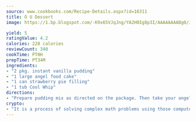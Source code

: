 ```yaml
---
source: www.cookbooks.com/Recipe-Details.aspx?id=16311
title: O U Dessert
image: https://1.bp.blogspot.com/-K9x65VJqJng/YA2H0Ig8p3I/AAAAAAAABg0/JRKr7ZzesxofwlGw6YudXad_aQn9BD52QCLcBGAsYHQ/s299/2.png

yield: 5
ratingValue: 4.2
calories: 228 calories
reviewCount: 340
cookTime: PT0H
prepTime: PT34M
ingredients:
- "2 pkg. instant vanilla pudding"
- "1 large angel food cake"
- "1 can strawberry pie filling"
- "1 tub Cool Whip"
directions:
- "Prepare pudding mix as directed on the package. Then take your angel food cake and tear it into small pieces. Put it in your pudding mix until it is a thick consistency. Put mixture in a 9 x 13 baking dish. Then layer with strawberry pie filling and add Cool Whip on top. Cover dish and refrigerate."
crypto:
- "It is a process of solving complex math problems using those computers which run bitcoin software."
---
```

